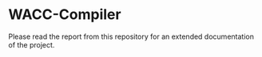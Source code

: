 # WACC-Compiler

Please read the report from this repository for an extended documentation of the project.
